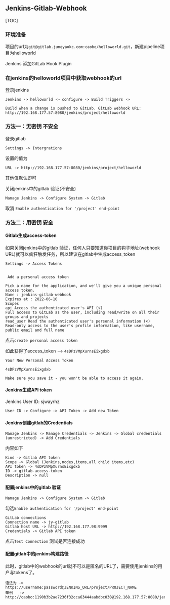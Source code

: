 ## Jenkins-Gitlab-Webhook

[TOC]

### 环境准备

项目的url为`git@gitlab.juneyaokc.com:caobo/helloworld.git`，新建pipeline项目为helloworld

Jenkins 添加GitLab Hook Plugin

### 在jenkins的helloworld项目中获取webhook的url

登录jenkins

```
Jenkins -> helloworld -> configure -> Build Triggers -> 

Build when a change is pushed to GitLab. GitLab webhook URL: http://192.168.177.57:8080/jenkins/project/helloworld
```

### 方法一：无密钥 不安全

登录gitlab

```
Settings -> Intergrations
```

设置的值为

```
URL -> http://192.168.177.57:8080/jenkins/project/helloworld
```

其他值默认即可

关闭jenkins中的gitlab 验证(不安全)

```
Manage Jenkins -> Configure System -> Gitlab
```

取消 `Enable authentication for '/project' end-point`

### 方法二：用密钥 安全

#### Gitlab生成access-token

如果关闭jenkins中的gitlab 验证，任何人只要知道你项目的钩子地址(webhook URL)就可以疯狂触发任务，所以建议在gitlab中生成access_token

```
Settings -> Access Tokens


 Add a personal access token

Pick a name for the application, and we'll give you a unique personal access token.
Name : jenkins-gitlab-webhook
Expires at : 2022-06-10
Scopes
api Access the authenticated user's API (√)
Full access to GitLab as the user, including read/write on all their groups and projects
read_user Read the authenticated user's personal information (×)
Read-only access to the user's profile information, like username, public email and full name
```

点击`create personal access token`

如此获得了access_token  --> `4sDPzVMpXurnsEixgdxb`

```
Your New Personal Access Token 

4sDPzVMpXurnsEixgdxb

Make sure you save it - you won't be able to access it again.
```

#### Jenkins生成API token

Jenkins User ID: sjwayrhz

```
User ID -> Configure -> API Token -> Add new Token
```

#### Jenkins创建gitlab的Credentials   

```
Manage Jenkins -> Manage Credentials -> Jenkins -> Global credentials (unrestricted) -> Add Credentials    
```

内容如下

```
Kind -> Gitlab API token
Scope -> Global (Jenkins,nodes,items,all child items,etc)
API token -> 4sDPzVMpXurnsEixgdxb
ID -> gitlab-access-token
Description -> null
```

#### 配置jenkins中的gitlab 验证

```
Manage Jenkins -> Configure System -> Gitlab
```

勾选`Enable authentication for '/project' end-point`

```
GitLab connections
Connection name -> jy-gitlab
Gitlab host URL -> http://192.168.177.98:9999
Credentials -> Gitlab API token
```

点击`Test Connection` 测试是否连接成功

#### 配置gitlab中的jenkins构建路径

此时，gitlab中的webhook的url就不可以是匿名的URL了，需要使用jenkins的用户与tokens了。

```
语法为	->	   https://username:password@JENKINS_URL/project/PROJECT_NAME
举例	 ->	    http://caobo:1190b3b2ae7236f32cca63444aabdbc030@192.168.177.57:8080/jenkins/project/helloworld
```

